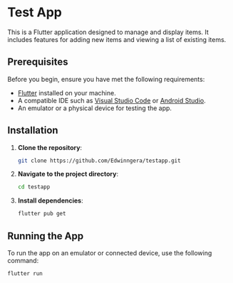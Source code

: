 # Test App

This is a Flutter application designed to manage and display items. It includes features for adding new items and viewing a list of existing items.

## Prerequisites

Before you begin, ensure you have met the following requirements:

- [Flutter](https://flutter.dev/docs/get-started/install) installed on your machine.
- A compatible IDE such as [Visual Studio Code](https://code.visualstudio.com/) or [Android Studio](https://developer.android.com/studio).
- An emulator or a physical device for testing the app.

## Installation

1. **Clone the repository**:

    ```bash
    git clone https://github.com/Edwinngera/testapp.git
    ```

2. **Navigate to the project directory**:

    ```bash
    cd testapp
    ```

3. **Install dependencies**:

    ```bash
    flutter pub get
    ```

## Running the App

To run the app on an emulator or connected device, use the following command:

```bash
flutter run
